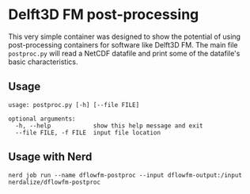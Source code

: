 # Delft3D FM post-processing

This very simple container was designed to show the potential of using post-processing containers for software like Delft3D FM.
The main file `postproc.py` will read a NetCDF datafile and print some of the datafile's basic characteristics.

## Usage
```
usage: postproc.py [-h] [--file FILE]

optional arguments:
  -h, --help            show this help message and exit
  --file FILE, -f FILE  input file location
```

## Usage with Nerd
`nerd job run --name dflowfm-postproc --input dflowfm-output:/input nerdalize/dflowfm-postproc`

